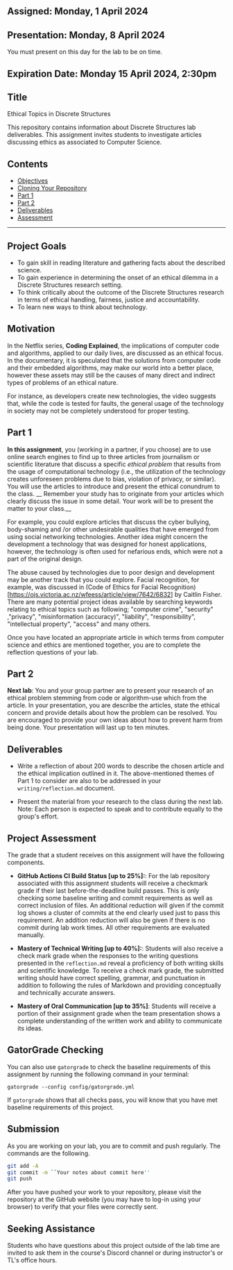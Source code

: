 
## Assigned: Monday, 1 April 2024

## Presentation: Monday, 8 April 2024
You must present on this day for the lab to be on time.

## Expiration Date: Monday 15 April 2024, 2:30pm

## Title
Ethical Topics in Discrete Structures

This repository contains information about Discrete Structures lab deliverables. This assignment invites students to investigate articles discussing ethics as associated to Computer Science.

## Contents

- [Objectives](#Objectives)
- [Cloning Your Repository](#Cloning-Your-Repository)
- [Part 1](#Part-1)
- [Part 2](#Part-2)
- [Deliverables](#Deliverables)
- [Assessment](#Assessment)

---

## Project Goals

- To gain skill in reading literature and gathering facts about the described science.
- To gain experience in determining the onset of an ethical dilemma in a Discrete Structures research setting.
- To think critically about the outcome of the Discrete Structures research in terms of ethical handling, fairness, justice and accountability.
- To learn new ways to think about technology.

## Motivation

In the Netflix series, __Coding Explained__, the implications of computer code and algorithms, applied to our daily lives, are discussed as an ethical focus. In the documentary, it is speculated that the solutions from computer code and their embedded algorithms, may make our world into a better place, however these assets may still be the causes of many direct and indirect types of problems of an ethical nature.

For instance, as developers create new technologies, the video suggests that, while the code is tested for faults, the general usage of the technology in society may not be completely understood for proper testing.

## Part 1

__In this assignment__, you (working in a partner, if you choose) are to use online search engines to find up to three articles from journalism or scientific literature that discuss a specific _ethical problem_ that results from the usage of computational technology (i.e., the utilization of the technology creates unforeseen problems due to bias, violation of privacy, or similar). You will use the articles to introduce and present the ethical conundrum to the class. __ Remember your study has to originate from your articles which clearly discuss the issue in some detail. Your work will be to present the matter to your class.__

For example, you could explore articles that discuss the cyber bullying, body-shaming and /or other undesirable qualities that have emerged from using social networking technologies. Another idea might concern the development a technology that was designed for honest applications, however, the technology is often used for nefarious ends, which were not a part of the original design.

The abuse caused by technologies due to poor design and development may be another track that you could explore. Facial recognition, for example, was discussed in (Code of Ethics for Facial Recognition)[https://ojs.victoria.ac.nz/wfeess/article/view/7642/6832] by Caitlin Fisher. There are many potential project ideas available by searching keywords relating to ethical topics such as following; "computer crime", "security" ,"privacy", "misinformation (accuracy)", "liability", "responsibility", "intellectual property", "access" and many others.

Once you have located an appropriate article in which terms from computer science and ethics are mentioned together, you are to complete the reflection questions of your lab.

## Part 2

__Next lab__: You and your group partner are to present your research of an ethical problem stemming from code or algorithm-use which from the article. In your presentation, you are describe the articles, state the ethical concern and provide details about how the problem can be resolved. You are encouraged to provide your own ideas about how to prevent harm from being done. Your presentation will last up to ten minutes.

## Deliverables

- Write a reflection of about 200 words to describe the chosen article and the ethical implication outlined in it. The above-mentioned themes of Part 1 to consider are also to be addressed in your `writing/reflection.md` document.

- Present the material from your research to the class during the next lab. Note: Each person is expected to speak and to contribute equally to the group's effort.

## Project Assessment

The grade that a student receives on this assignment will have the following components.

- **GitHub Actions CI Build Status [up to 25%]:**: For the lab repository associated with this assignment students will receive a checkmark grade if their last before-the-deadline build passes. This is only checking some baseline writing and commit requirements as well as correct inclusion of files. An additional reduction will given if the commit log shows a cluster of commits at the end clearly used just to pass this requirement. An addition reduction will also be given if there is no commit during lab work times. All other requirements are evaluated manually.

- **Mastery of Technical Writing [up to 40%]:**: Students will also receive a check mark grade when the responses to the writing questions presented in the `reflection.md` reveal a proficiency of both writing skills and scientific knowledge. To receive a check mark grade, the submitted writing should have correct spelling, grammar, and punctuation in addition to following the rules of Markdown and providing conceptually and technically accurate answers.

- **Mastery of Oral Communication [up to 35%]**: Students will receive a portion of their assignment grade when the team presentation shows a complete understanding of the written work and ability to communicate its ideas.

## GatorGrade Checking

You can also use `gatorgrade` to check the baseline requirements of this assignment by running the following command in your terminal:

`gatorgrade --config config/gatorgrade.yml`

If `gatorgrade` shows that all checks pass, you will know that you have met baseline requirements of this project.

## Submission

As you are working on your lab, you are to commit and push regularly. The commands are the following.

```bash
git add -A
git commit -m ``Your notes about commit here''
git push
```

After you have pushed your work to your repository, please visit the repository at the GitHub website (you may have to log-in using your browser) to verify that your files were correctly sent.

## Seeking Assistance

Students who have questions about this project outside of the lab time are invited to ask them in the course's Discord channel or during instructor's or TL's office hours.
